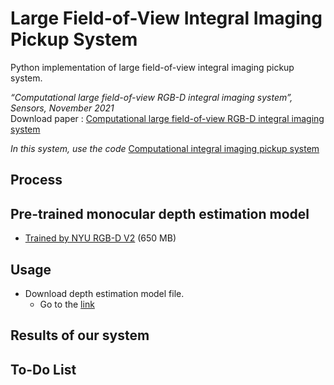 # Large Field-of-View Integral Imaging Pickup System
Python implementation of large field-of-view integral imaging pickup system.   
   
_“Computational large field-of-view RGB-D integral imaging system”, Sensors, November 2021_   
Download paper : [Computational large field-of-view RGB-D integral imaging system](https://www.google.com/url?sa=t&rct=j&q=&esrc=s&source=web&cd=&ved=2ahUKEwig1vL-s5X1AhVhwosBHcr0C-oQFnoECA4QAQ&url=https%3A%2F%2Fwww.mdpi.com%2F1424-8220%2F21%2F21%2F7407%2Fpdf&usg=AOvVaw1zVSxamSj4r9g1Cf-YVjCO)

_In this system, use the code_ [Computational integral imaging pickup system](https://github.com/jgnooo/integral-imaging-pickup)

## Process


## Pre-trained monocular depth estimation model
* [Trained by NYU RGB-D V2](https://drive.google.com/uc?export=download&id=1k8McRE2vOtrkHmG9ZU6Cd-IUDtr2Fbbv) (650 MB)

## Usage
- Download depth estimation model file.
    - Go to the [link](#trained)
## Results of our system

## To-Do List
